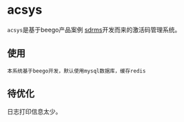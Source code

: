 # acsys

`acsys`是基于beego产品案例 [sdrms](https://blog.csdn.net/lhtzbj12/article/details/78847482)开发而来的激活码管理系统。

## 使用
    本系统基于beego开发，默认使用mysql数据库，缓存redis
## 待优化
  日志打印信息太少。
